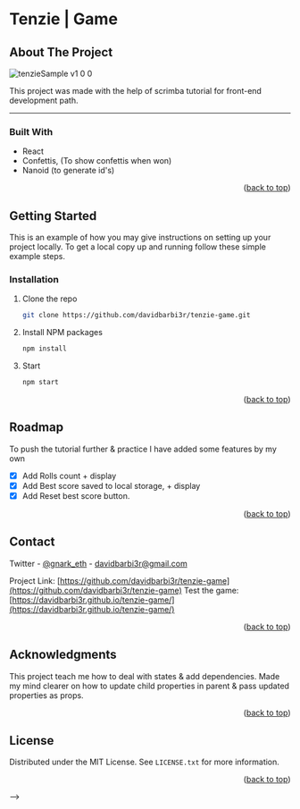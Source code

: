 # Tenzie | Game
<!-- ABOUT THE PROJECT -->
## About The Project

![tenzieSample v1 0 0](https://user-images.githubusercontent.com/96946497/179259836-371e489b-b508-4571-9c5e-dd7001fc96c2.png)



This project was made with the help of scrimba tutorial for front-end development path.


-----
### Built With

* React
* Confettis, (To show confettis when won)
* Nanoid (to generate id's)
 
<p align="right">(<a href="#top">back to top</a>)</p>



<!-- GETTING STARTED -->
## Getting Started

This is an example of how you may give instructions on setting up your project locally.
To get a local copy up and running follow these simple example steps.

### Installation

1. Clone the repo
   ```sh
   git clone https://github.com/davidbarbi3r/tenzie-game.git
   ```
2. Install NPM packages
   ```sh
   npm install
   ```
3. Start
   ```sh
   npm start
   ```

<p align="right">(<a href="#top">back to top</a>)</p>


<!-- ROADMAP -->
## Roadmap

To push the tutorial further & practice I have added some features by my own

- [X] Add Rolls count + display
- [X] Add Best score saved to local storage, + display
- [X] Add Reset best score button.

<p align="right">(<a href="#top">back to top</a>)</p>


<!-- CONTACT -->
## Contact

Twitter - [@gnark_eth]([https://twitter.com/gnark_eth]) - davidbarbi3r@gmail.com

Project Link: [https://github.com/davidbarbi3r/tenzie-game](https://github.com/davidbarbi3r/tenzie-game)
Test the game: [https://davidbarbi3r.github.io/tenzie-game/](https://davidbarbi3r.github.io/tenzie-game/)

<p align="right">(<a href="#top">back to top</a>)</p>


<!-- ACKNOWLEDGMENTS -->
## Acknowledgments

This project teach me how to deal with states & add dependencies.
Made my mind clearer on how to update child properties in parent & pass updated properties as props. 

<p align="right">(<a href="#top">back to top</a>)</p>


<!-- CONTRIBUTING 
## Contributing

Contributions are what make the open source community such an amazing place to learn, inspire, and create. Any contributions you make are **greatly appreciated**.

If you have a suggestion that would make this better, please fork the repo and create a pull request. You can also simply open an issue with the tag "enhancement".
Don't forget to give the project a star! Thanks again!

1. Fork the Project
2. Create your Feature Branch (`git checkout -b feature/AmazingFeature`)
3. Commit your Changes (`git commit -m 'Add some AmazingFeature'`)
4. Push to the Branch (`git push origin feature/AmazingFeature`)
5. Open a Pull Request

<p align="right">(<a href="#top">back to top</a>)</p>



<!-- LICENSE -->
## License

Distributed under the MIT License. See `LICENSE.txt` for more information.

<p align="right">(<a href="#top">back to top</a>)</p>-->
